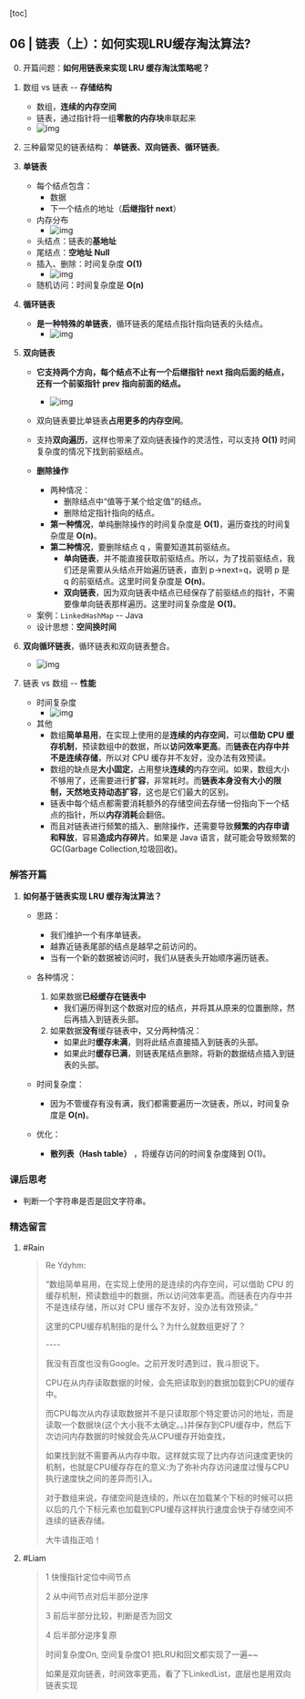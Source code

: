 [toc]

## 06 | 链表（上）：如何实现LRU缓存淘汰算法?

0.  开篇问题：**如何用链表来实现 LRU 缓存淘汰策略呢？**

1.  数组 vs 链表 -- **存储结构**
    -   数组，**连续的内存空间**
    -   链表，通过指针将一组**零散的内存块**串联起来
    -   ![img](imgs/d5d5bee4be28326ba3c28373808a62cd.jpg)

2.  三种最常见的链表结构： **单链表、双向链表、循环链表**。

3.  **单链表**
    -   每个结点包含：
        -   数据
        -   下一个结点的地址（**后继指针 next**）
    -   内存分布
        -   ![img](imgs/b93e7ade9bb927baad1348d9a806ddeb.jpg)
    -   头结点：链表的**基地址**
    -   尾结点：**空地址 Null**
    -   插入、删除：时间复杂度 **O(1)**
        -   ![img](imgs/452e943788bdeea462d364389bd08a17.jpg)
    -   随机访问：时间复杂度是 **O(n)**
    
4.  **循环链表**
    -   **是一种特殊的单链表**，循环链表的尾结点指针指向链表的头结点。
        -   ![img](imgs/86cb7dc331ea958b0a108b911f38d155.jpg)

5.  **双向链表**

    -   **它支持两个方向，每个结点不止有一个后继指针 next 指向后面的结点，还有一个前驱指针 prev 指向前面的结点。**
        -   ![img](imgs/cbc8ab20276e2f9312030c313a9ef70b.jpg)

    -   双向链表要比单链表**占用更多的内存空间**。
    -   支持**双向遍历**，这样也带来了双向链表操作的灵活性，可以支持 **O(1)** 时间复杂度的情况下找到前驱结点。

	-  **删除操作**

        + 两种情况：
            + 删除结点中“值等于某个给定值”的结点。
            + 删除给定指针指向的结点。
        + **第一种情况**，单纯删除操作的时间复杂度是 **O(1)**，遍历查找的时间复杂度是 **O(n)**。
        + **第二种情况**，要删除结点 q ，需要知道其前驱结点。
            + **单向链表**，并不能直接获取前驱结点。所以，为了找前驱结点，我们还是需要从头结点开始遍历链表，直到 p->next=q，说明 p 是 q 的前驱结点。这里时间复杂度是 **O(n)**。
            + **双向链表**，因为双向链表中结点已经保存了前驱结点的指针，不需要像单向链表那样遍历。这里时间复杂度是 **O(1)**。
    + 案例：`LinkedHashMap` -- Java
    + 设计思想：**空间换时间**
    
6.  **双向循环链表**，循环链表和双向链表整合。

    -   ![img](imgs/d1665043b283ecdf79b157cfc9e5ed91.jpg)

7.  链表 vs 数组 -- **性能**
    -   时间复杂度
        -   ![img](imgs/4f63e92598ec2551069a0eef69db7168.jpg)

    + 其他
        + 数组**简单易用**，在实现上使用的是**连续的内存空间**，可以**借助 CPU 缓存机制**，预读数组中的数据，所以**访问效率更高**。而**链表在内存中并不是连续存储**，所以对 CPU 缓存并不友好，没办法有效预读。
        + 数组的缺点是**大小固定**，占用整块**连续的**内存空间。如果，数组大小不够用了，还需要进行**扩容**，非常耗时。而**链表本身没有大小的限制，天然地支持动态扩容**，这也是它们最大的区别。
        + 链表中每个结点都需要消耗额外的存储空间去存储一份指向下一个结点的指针，所以**内存消耗**会翻倍。
        + 而且对链表进行频繁的插入、删除操作，还需要导致**频繁的内存申请和释放**，容易**造成内存碎片**。如果是 Java 语言，就可能会导致频繁的 GC(Garbage Collection,垃圾回收)。
### 解答开篇

1.  **如何基于链表实现 LRU 缓存淘汰算法？**

    - 思路：
         - 我们维护一个有序单链表。
         - 越靠近链表尾部的结点是越早之前访问的。
         - 当有一个新的数据被访问时，我们从链表头开始顺序遍历链表。
    - 各种情况：

         1. 如果数据**已经缓存在链表中**
             -   我们遍历得到这个数据对应的结点，并将其从原来的位置删除，然后再插入到链表头部。
         2. 如果数据**没有**缓存链表中，又分两种情况：
             - 如果此时**缓存未满**，则将此结点直接插入到链表的头部。
             - 如果此时**缓存已满**，则链表尾结点删除，将新的数据结点插入到链表的头部。
    - 时间复杂度：
         - 因为不管缓存有没有满，我们都需要遍历一次链表，所以，时间复杂度是 **O(n)**。
    - 优化：
         - **散列表（Hash table）** ，将缓存访问的时间复杂度降到 O(1)。

### 课后思考

- 判断一个字符串是否是回文字符串。

### 精选留言

1.  #Rain

    >   Re Ydyhm:
    >
    >   “数组简单易用，在实现上使用的是连续的内存空间，可以借助 CPU 的缓存机制，预读数组中的数据，所以访问效率更高。而链表在内存中并不是连续存储，所以对 CPU 缓存不友好，没办法有效预读。” 
    >
    >   这里的CPU缓存机制指的是什么？为什么就数组更好了？
    >
    >   
    >
    >   \----
    >
    >   
    >
    >   我没有百度也没有Google。之前开发时遇到过，我斗胆说下。
    >
    >   CPU在从内存读取数据的时候，会先把读取到的数据加载到CPU的缓存中。
    >
    >   而CPU每次从内存读取数据并不是只读取那个特定要访问的地址，而是读取一个数据块(这个大小我不太确定。。)并保存到CPU缓存中，然后下次访问内存数据的时候就会先从CPU缓存开始查找，
    >
    >   如果找到就不需要再从内存中取。这样就实现了比内存访问速度更快的机制，也就是CPU缓存存在的意义:为了弥补内存访问速度过慢与CPU执行速度快之间的差异而引入。
    >
    >   
    >
    >   对于数组来说，存储空间是连续的，所以在加载某个下标的时候可以把以后的几个下标元素也加载到CPU缓存这样执行速度会快于存储空间不连续的链表存储。
    >
    >   
    >
    >   大牛请指正哈！

2.  #Liam

    >   1 快慢指针定位中间节点
    >
    >   2 从中间节点对后半部分逆序
    >
    >   3 前后半部分比较，判断是否为回文
    >
    >   4 后半部分逆序复原
    >
    >   
    >
    >   时间复杂度On, 空间复杂度O1
    >   把LRU和回文都实现了一遍~~
    >
    >   如果是双向链表，时间效率更高，看了下LinkedList，底层也是用双向链表实现